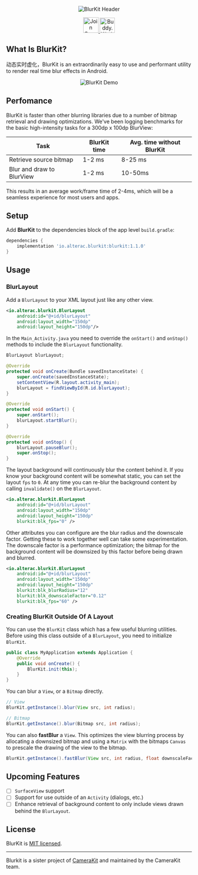 <p align="center">
    <img alt='BlurKit Header' src='.repo/bk-gh-readme-header.svg' />
</p>

<p align="center">
    <a href="https://spectrum.chat/camerakit/blurkit/">
        <img alt="Join Spectrum" height="42px" src=".repo/bk-gh-readme-spectrum-button.svg" >
    </a>
    <a href="https://buddy.works/" target="_blank">
        <img alt='Buddy.Works' height="41px" src='https://assets.buddy.works/automated-dark.svg'/>
    </a>
</p>

## What Is BlurKit?
动态实时虚化，BlurKit is an extraordinarily easy to use and performant utility to render real time blur effects in Android.

<p align="center">
    <img alt='BlurKit Demo' src='.repo/bk-demo.gif' />
</p>

## Perfomance

BlurKit is faster than other blurring libraries due to a number of bitmap retrieval and drawing optimizations. We've been logging benchmarks for the basic high-intensity tasks for a 300dp x 100dp BlurView:

| Task                      | BlurKit time       | Avg. time without BlurKit |
| --------------------------| -------------------| -----------------------   |
| Retrieve source bitmap    | 1-2 ms             | 8-25 ms                   |
| Blur and draw to BlurView | 1-2 ms             | 10-50ms                   |

This results in an average work/frame time of 2-4ms, which will be a seamless experience for most users and apps.

## Setup
Add __BlurKit__ to the dependencies block of the app level `build.gradle`:
```groovy
dependencies {
    implementation 'io.alterac.blurkit:blurkit:1.1.0'
}
```

## Usage
### BlurLayout
Add a `BlurLayout` to your XML layout just like any other view.

```xml
<io.alterac.blurkit.BlurLayout
    android:id="@+id/blurLayout"
    android:layout_width="150dp"
    android:layout_height="150dp"/>
```
In the `Main_Activity.java` you need to override the `onStart()` and `onStop()` methods to include the `BlurLayout` functionality.
```java
BlurLayout blurLayout;

@Override
protected void onCreate(Bundle savedInstanceState) {
    super.onCreate(savedInstanceState);
    setContentView(R.layout.activity_main);
    blurLayout = findViewById(R.id.blurLayout);
}

@Override
protected void onStart() {
    super.onStart();
    blurLayout.startBlur();
}

@Override
protected void onStop() {
    blurLayout.pauseBlur();
    super.onStop();
}
```

The layout background will continuously blur the content behind it. If you know your background content will be somewhat static, you can set the layout `fps` to `0`. At any time you can re-blur the background content by calling `invalidate()` on the `BlurLayout`. 

```xml
<io.alterac.blurkit.BlurLayout
    android:id="@+id/blurLayout"
    android:layout_width="150dp"
    android:layout_height="150dp"
    blurkit:blk_fps="0" />
```

Other attributes you can configure are the blur radius and the downscale factor. Getting these to work together well can take some experimentation. The downscale factor is a performance optimization; the bitmap for the background content will be downsized by this factor before being drawn and blurred.

```xml
<io.alterac.blurkit.BlurLayout
    android:id="@+id/blurLayout"
    android:layout_width="150dp"
    android:layout_height="150dp"
    blurkit:blk_blurRadius="12"
    blurkit:blk_downscaleFactor="0.12"
    blurkit:blk_fps="60" />
```

### Creating BlurKit Outside Of A Layout
You can use the `BlurKit` class which has a few useful blurring utilities. Before using this class outside of a `BlurLayout`, you need to initialize `BlurKit`.

```java
public class MyApplication extends Application {
    @Override
    public void onCreate() {
        BlurKit.init(this);
    }
}
```

You can blur a `View`, or a `Bitmap` directly.

```java
// View
BlurKit.getInstance().blur(View src, int radius);

// Bitmap
BlurKit.getInstance().blur(Bitmap src, int radius);
```

You can also __fastBlur__ a `View`. This optimizes the view blurring process by allocating a downsized bitmap and using a `Matrix` with the bitmaps `Canvas` to prescale the drawing of the view to the bitmap.

```java
BlurKit.getInstance().fastBlur(View src, int radius, float downscaleFactor);
```



## Upcoming Features
- [ ] `SurfaceView` support
- [ ] Support for use outside of an `Activity` (dialogs, etc.)
- [ ] Enhance retrieval of background content to only include views drawn behind the `BlurLayout`.

## License
BlurKit is [MIT licensed](https://github.com/CameraKit/blurkit-android/blob/master/LICENSE).

---
 Blurkit is a sister project of [CameraKit](https://github.com/CameraKit/camerakit-android) and maintained by the CameraKit team.
